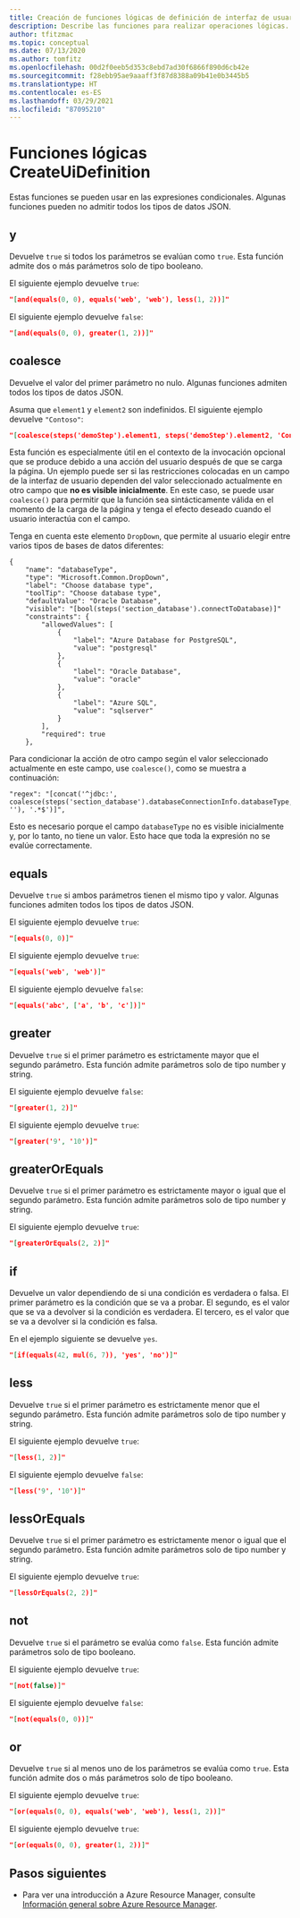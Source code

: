 ```yaml
---
title: Creación de funciones lógicas de definición de interfaz de usuario
description: Describe las funciones para realizar operaciones lógicas.
author: tfitzmac
ms.topic: conceptual
ms.date: 07/13/2020
ms.author: tomfitz
ms.openlocfilehash: 00d2f0eeb5d353c8ebd7ad30f6866f890d6cb42e
ms.sourcegitcommit: f28ebb95ae9aaaff3f87d8388a09b41e0b3445b5
ms.translationtype: HT
ms.contentlocale: es-ES
ms.lasthandoff: 03/29/2021
ms.locfileid: "87095210"
---
```

# <a name="createuidefinition-logical-functions"></a>Funciones lógicas CreateUiDefinition

Estas funciones se pueden usar en las expresiones condicionales. Algunas funciones pueden no admitir todos los tipos de datos JSON.

## <a name="and"></a>y

Devuelve `true` si todos los parámetros se evalúan como `true`. Esta función admite dos o más parámetros solo de tipo booleano.

El siguiente ejemplo devuelve `true`:

```json
"[and(equals(0, 0), equals('web', 'web'), less(1, 2))]"
```

El siguiente ejemplo devuelve `false`:

```json
"[and(equals(0, 0), greater(1, 2))]"
```

## <a name="coalesce"></a>coalesce

Devuelve el valor del primer parámetro no nulo. Algunas funciones admiten todos los tipos de datos JSON.

Asuma que `element1` y `element2` son indefinidos. El siguiente ejemplo devuelve `"Contoso"`:

```json
"[coalesce(steps('demoStep').element1, steps('demoStep').element2, 'Contoso')]"
```

Esta función es especialmente útil en el contexto de la invocación opcional que se produce debido a una acción del usuario después de que se carga la página. Un ejemplo puede ser si las restricciones colocadas en un campo de la interfaz de usuario dependen del valor seleccionado actualmente en otro campo que **no es visible inicialmente**. En este caso, se puede usar `coalesce()` para permitir que la función sea sintácticamente válida en el momento de la carga de la página y tenga el efecto deseado cuando el usuario interactúa con el campo.

Tenga en cuenta este elemento `DropDown`, que permite al usuario elegir entre varios tipos de bases de datos diferentes:

```
{
    "name": "databaseType",
    "type": "Microsoft.Common.DropDown",
    "label": "Choose database type",
    "toolTip": "Choose database type",
    "defaultValue": "Oracle Database",
    "visible": "[bool(steps('section_database').connectToDatabase)]"
    "constraints": {
        "allowedValues": [
            {
                "label": "Azure Database for PostgreSQL",
                "value": "postgresql"
            },
            {
                "label": "Oracle Database",
                "value": "oracle"
            },
            {
                "label": "Azure SQL",
                "value": "sqlserver"
            }
        ],
        "required": true
    },
```

Para condicionar la acción de otro campo según el valor seleccionado actualmente en este campo, use `coalesce()`, como se muestra a continuación:

```
"regex": "[concat('^jdbc:', coalesce(steps('section_database').databaseConnectionInfo.databaseType, ''), '.*$')]",
```

Esto es necesario porque el campo `databaseType` no es visible inicialmente y, por lo tanto, no tiene un valor. Esto hace que toda la expresión no se evalúe correctamente.

## <a name="equals"></a>equals

Devuelve `true` si ambos parámetros tienen el mismo tipo y valor. Algunas funciones admiten todos los tipos de datos JSON.

El siguiente ejemplo devuelve `true`:

```json
"[equals(0, 0)]"
```

El siguiente ejemplo devuelve `true`:

```json
"[equals('web', 'web')]"
```

El siguiente ejemplo devuelve `false`:

```json
"[equals('abc', ['a', 'b', 'c'])]"
```

## <a name="greater"></a>greater

Devuelve `true` si el primer parámetro es estrictamente mayor que el segundo parámetro. Esta función admite parámetros solo de tipo number y string.

El siguiente ejemplo devuelve `false`:

```json
"[greater(1, 2)]"
```

El siguiente ejemplo devuelve `true`:

```json
"[greater('9', '10')]"
```

## <a name="greaterorequals"></a>greaterOrEquals

Devuelve `true` si el primer parámetro es estrictamente mayor o igual que el segundo parámetro. Esta función admite parámetros solo de tipo number y string.

El siguiente ejemplo devuelve `true`:

```json
"[greaterOrEquals(2, 2)]"
```

## <a name="if"></a>if

Devuelve un valor dependiendo de si una condición es verdadera o falsa. El primer parámetro es la condición que se va a probar. El segundo, es el valor que se va a devolver si la condición es verdadera. El tercero, es el valor que se va a devolver si la condición es falsa.

En el ejemplo siguiente se devuelve `yes`.

```json
"[if(equals(42, mul(6, 7)), 'yes', 'no')]"
```

## <a name="less"></a>less

Devuelve `true` si el primer parámetro es estrictamente menor que el segundo parámetro. Esta función admite parámetros solo de tipo number y string.

El siguiente ejemplo devuelve `true`:

```json
"[less(1, 2)]"
```

El siguiente ejemplo devuelve `false`:

```json
"[less('9', '10')]"
```

## <a name="lessorequals"></a>lessOrEquals

Devuelve `true` si el primer parámetro es estrictamente menor o igual que el segundo parámetro. Esta función admite parámetros solo de tipo number y string.

El siguiente ejemplo devuelve `true`:

```json
"[lessOrEquals(2, 2)]"
```

## <a name="not"></a>not

Devuelve `true` si el parámetro se evalúa como `false`. Esta función admite parámetros solo de tipo booleano.

El siguiente ejemplo devuelve `true`:

```json
"[not(false)]"
```

El siguiente ejemplo devuelve `false`:

```json
"[not(equals(0, 0))]"
```

## <a name="or"></a>or

Devuelve `true` si al menos uno de los parámetros se evalúa como `true`. Esta función admite dos o más parámetros solo de tipo booleano.

El siguiente ejemplo devuelve `true`:

```json
"[or(equals(0, 0), equals('web', 'web'), less(1, 2))]"
```

El siguiente ejemplo devuelve `true`:

```json
"[or(equals(0, 0), greater(1, 2))]"
```

## <a name="next-steps"></a>Pasos siguientes

* Para ver una introducción a Azure Resource Manager, consulte [Información general sobre Azure Resource Manager](../management/overview.md).
